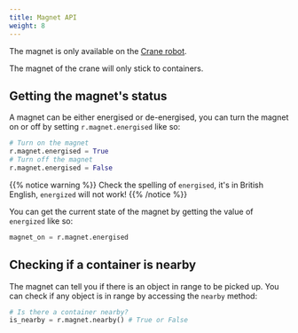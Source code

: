 ```yaml
---
title: Magnet API
weight: 8
---
```


The magnet is only available on the [Crane robot](../../robots/crane).
 
The magnet of the crane will only stick to containers.

## Getting the magnet's status

A magnet can be either energised or de-energised, you can turn the magnet on or off by setting `r.magnet.energised` like so:
```python
# Turn on the magnet
r.magnet.energised = True
# Turn off the magnet
r.magnet.energised = False
```

{{% notice warning %}}
Check the spelling of `energised`, it's in British English, `energized` will not work!
{{% /notice %}}

You can get the current state of the magnet by getting the value of `energized` like so:

```python
magnet_on = r.magnet.energised
```

## Checking if a container is nearby

The magnet can tell you if there is an object in range to be picked up. You can check if any object is in range by accessing the `nearby` method:
```python
# Is there a container nearby?
is_nearby = r.magnet.nearby() # True or False
```
